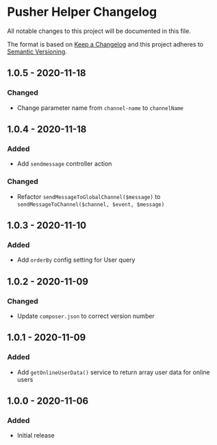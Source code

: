 # Pusher Helper Changelog

All notable changes to this project will be documented in this file.

The format is based on [Keep a Changelog](http://keepachangelog.com/) and this project adheres to [Semantic Versioning](http://semver.org/).

## 1.0.5 - 2020-11-18
### Changed
- Change parameter name from `channel-name` to `channelName`

## 1.0.4 - 2020-11-18
### Added
- Add `sendmessage` controller action

### Changed
- Refactor `sendMessageToGlobalChannel($message)` to `sendMessageToChannel($channel, $event, $message)`

## 1.0.3 - 2020-11-10
### Added
- Add `orderBy` config setting for User query

## 1.0.2 - 2020-11-09
### Changed
- Update `composer.json` to correct version number

## 1.0.1 - 2020-11-09
### Added
- Add `getOnlineUserData()` service to return array user data for online users

## 1.0.0 - 2020-11-06
### Added
- Initial release
